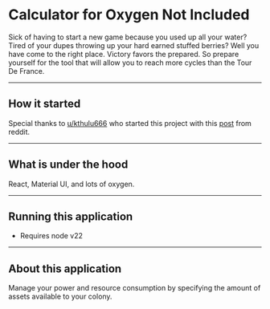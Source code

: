 # Calculator for Oxygen Not Included

Sick of having to start a new game because you used up all your water? Tired of your dupes throwing up your hard earned stuffed berries? Well you have come to the right place. Victory favors the prepared. So prepare yourself for the tool that will allow you to reach more cycles than the Tour De France.

---

## How it started

Special thanks to [u/kthulu666](https://www.reddit.com/user/Kthulu666) who started this project with this [post](https://www.reddit.com/r/Oxygennotincluded/comments/8uelg6/so_i_got_carried_away_and_my_spreadsheet_became_a/) from reddit.

---

## What is under the hood

React, Material UI, and lots of oxygen.

---

## Running this application

- Requires node v22

---

## About this application

Manage your power and resource consumption by specifying the amount of assets available to your colony.
